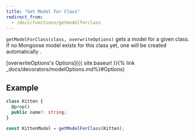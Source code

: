 ```yaml
---
title: "Get Model For Class"
redirect_from:
  - /docs/functions/getmodelforclass
---
```


`getModelForClass(class, overwriteOptions)` gets a model for a given class. If no Mongoose model exists for this class yet, one will be created automatically  .

[overwriteOptions's Options]({{ site.baseurl }}{% link _docs/decorators/modelOptions.md%}#Options)

## Example

```ts
class Kitten {
  @prop()
  public name?: string;
}

const KittenModel = getModelForClass(Kitten);
```
